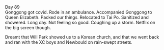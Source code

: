 Day 89  
Gonggong got covid. Rode in an ambulance. Accompanied Gonggong to Queen Elizabeth. Packed our things. Relocated to Tai Po. Sanitized and showered. Long day. Not feeling so good. Coughing up a storm. Netflix on the big screen though. 

Dreamt that Will Park showed us to a Korean church, and that we went back and ran with the XC boys and Newbould on rain-swept streets.
